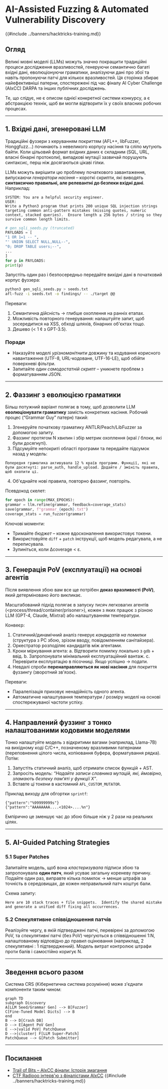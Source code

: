 # AI-Assisted Fuzzing & Automated Vulnerability Discovery

{{#include ../banners/hacktricks-training.md}}

## Огляд
Великі мовні моделі (LLMs) можуть значно покращити традиційні процеси дослідження вразливостей, генеруючи семантично багаті вхідні дані, еволюціонуючи граматики, аналізуючи дані про збої та навіть пропонуючи патчі для кількох вразливостей. Ця сторінка збирає найефективніші патерни, спостережені під час фіналу AI Cyber Challenge (AIxCC) DARPA та інших публічних досліджень.

Те, що слідує, не є описом однієї конкретної системи конкурсу, а є абстракцією технік, щоб ви могли відтворити їх у своїх власних робочих процесах.

---

## 1. Вхідні дані, згенеровані LLM

Традиційні фуззери з керуванням покриттям (AFL++, libFuzzer, Honggfuzz…) починають з невеликого корпусу насіння та сліпо мутують байти. Коли цільовий формат вхідних даних є складним (SQL, URL, власні бінарні протоколи), випадкові мутації зазвичай порушують синтаксис, перш ніж досягаються цікаві гілки.

LLMs можуть вирішити цю проблему початкового завантаження, випускаючи *генератори насіння* – короткі скрипти, які виводять **синтаксично правильні, але релевантні до безпеки вхідні дані**. Наприклад:
```prompt
SYSTEM: You are a helpful security engineer.
USER:
Write a Python3 program that prints 200 unique SQL injection strings targeting common anti-pattern mistakes (missing quotes, numeric context, stacked queries).  Ensure length ≤ 256 bytes / string so they survive common length limits.
```

```python
# gen_sqli_seeds.py (truncated)
PAYLOADS = [
"1 OR 1=1 -- ",
"' UNION SELECT NULL,NULL--",
"0; DROP TABLE users;--",
...
]
for p in PAYLOADS:
print(p)
```
Запустіть один раз і безпосередньо передайте вихідні дані в початковий корпус фуззера:
```bash
python3 gen_sqli_seeds.py > seeds.txt
afl-fuzz -i seeds.txt -o findings/ -- ./target @@
```
Переваги:
1. Семантична дійсність → глибше охоплення на ранніх етапах.
2. Можливість повторного генерування: налаштуйте запит, щоб зосередитися на XSS, обході шляхів, бінарних об'єктах тощо.
3. Дешево (< 1 ¢ з GPT-3.5).

### Поради
* Наказуйте моделі *урізноманітнити* довжину та кодування корисного навантаження (UTF-8, URL-кодоване, UTF-16-LE), щоб обійти поверхневі фільтри.
* Запитайте *один самодостатній скрипт* – уникнете проблем з форматуванням JSON.

---

## 2. Фаззинг з еволюцією граматики

Більш потужний варіант полягає в тому, щоб дозволити LLM **еволюціонувати граматику** замість конкретних насіння. Робочий процес (“Grammar Guy” патерн) такий:

1. Згенеруйте початкову граматику ANTLR/Peach/LibFuzzer за допомогою запиту.
2. Фаззинг протягом N хвилин і збір метрик охоплення (краї / блоки, які були досягнуті).
3. Підсумуйте непокриті області програми та передайте підсумок назад у модель:
```prompt
Попередня граматика активувала 12 % країв програми. Функції, які не були досягнуті: parse_auth, handle_upload. Додайте / змініть правила, щоб охопити ці.
```
4. Об'єднайте нові правила, повторно фаззинг, повторіть.

Псевдокод скелет:
```python
for epoch in range(MAX_EPOCHS):
grammar = llm.refine(grammar, feedback=coverage_stats)
save(grammar, f"grammar_{epoch}.txt")
coverage_stats = run_fuzzer(grammar)
```
Ключові моменти:
* Тримайте *бюджет* – кожне вдосконалення використовує токени.
* Використовуйте `diff` + `patch` інструкції, щоб модель редагувала, а не переписувала.
* Зупиніться, коли Δcoverage < ε.

---

## 3. Генерація PoV (експлуатації) на основі агентів

Після виявлення збою вам все ще потрібен **доказ вразливості (PoV)**, який детерміновано його викликає.

Масштабований підхід полягає в запуску *тисяч* легковагих агентів (<process/thread/container/prisoner>), кожен з яких працює з різною LLM (GPT-4, Claude, Mixtral) або налаштуванням температури.

Конвеєр:
1. Статичний/динамічний аналіз генерує *кандидатів на помилки* (структура з PC збою, зрізом вводу, повідомленням санітайзера).
2. Оркестратор розподіляє кандидатів між агентами.
3. Кроки міркування агента:
a. Відтворити помилку локально з `gdb` + ввід.
b. Запропонувати мінімальний експлуатаційний вантаж.
c. Перевірити експлуатацію в пісочниці. Якщо успішно → подати.
4. Невдалі спроби **перенаправляються як нові насіння** для покриття фуззингу (зворотний зв'язок).

Переваги:
* Паралелізація приховує ненадійність одного агента.
* Автоматичне налаштування температури / розміру моделі на основі спостережуваної частоти успіху.

---

## 4. Направлений фуззинг з тонко налаштованими кодовими моделями

Тонко налаштуйте модель з відкритими вагами (наприклад, Llama-7B) на вихідному коді C/C++, позначеному вразливими патернами (переповнення цілого числа, копіювання буфера, форматування рядка). Потім:

1. Запустіть статичний аналіз, щоб отримати список функцій + AST.
2. Запросіть модель: *“Надайте записи словника мутацій, які, ймовірно, зламають безпеку пам'яті у функції X”*.
3. Вставте ці токени в кастомний `AFL_CUSTOM_MUTATOR`.

Приклад виходу для обгортки `sprintf`:
```
{"pattern":"%99999999s"}
{"pattern":"AAAAAAAA....<1024>....%n"}
```
Емпірично це зменшує час до збою більше ніж у 2 рази на реальних цілях.

---

## 5. AI-Guided Patching Strategies

### 5.1 Super Patches
Запитайте модель, щоб вона *кластеризувала* підписи збою та запропонувала **один патч**, який усуває загальну кореневу причину. Подайте один раз, виправте кілька помилок → менше штрафів за точність в середовищах, де кожен неправильний патч коштує бали.

Схема запиту:
```
Here are 10 stack traces + file snippets.  Identify the shared mistake and generate a unified diff fixing all occurrences.
```
### 5.2 Спекулятивне співвідношення патчів
Реалізуйте чергу, в якій підтверджені патчі, перевірені за допомогою PoV, та *спекулятивні* патчі (без PoV) чергуються в співвідношенні 1:​N, налаштованому відповідно до правил оцінювання (наприклад, 2 спекулятивні : 1 підтверджений). Модель витрат контролює штрафи проти балів і самостійно коригує N.

---

## Зведення всього разом
Система CRS (Кібернетична система розуміння) може з'єднати компоненти таким чином:
```mermaid
graph TD
subgraph Discovery
A[LLM Seed/Grammar Gen] --> B[Fuzzer]
C[Fine-Tuned Model Dicts] --> B
end
B --> D[Crash DB]
D --> E[Agent PoV Gen]
E -->|valid PoV| PatchQueue
D -->|cluster| F[LLM Super-Patch]
PatchQueue --> G[Patch Submitter]
```
---

## Посилання
* [Trail of Bits – AIxCC фінали: Історія змагання](https://blog.trailofbits.com/2025/08/07/aixcc-finals-tale-of-the-tape/)
* [CTF Radiooo інтерв'ю з фіналістами AIxCC](https://www.youtube.com/@ctfradiooo)
{{#include ../banners/hacktricks-training.md}}
